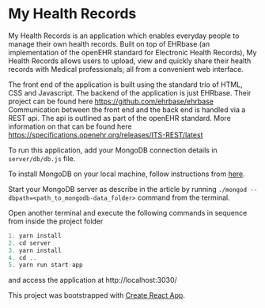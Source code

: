 
# My Health Records

  My Health Records is an application which enables everyday people to manage their own health records. Built on top of EHRbase (an implementation of the openEHR standard for Electronic Health Records), My Health Records allows users to upload, view and quickly share their health records with Medical professionals; all from a convenient web interface.
  
  The front end of the application is built using the standard trio of HTML, CSS and Javascript. The backend of the application is just EHRbase. Their project can be found here https://github.com/ehrbase/ehrbase Communication between the front end and the back end is handled via a REST api. The api is outlined as part of the openEHR standard. More information on that can be found here https://specifications.openehr.org/releases/ITS-REST/latest
  
To run this application, add your MongoDB connection details in `server/db/db.js` file.

To install MongoDB on your local machine, follow instructions from [here](https://levelup.gitconnected.com/how-to-install-mongodb-database-on-local-environment-19a8a76f1b92?source=friends_link&sk=416b443bad1f86b292e4b72602cf5c9b).

Start your MongoDB server as describe in the article by running `./mongod --dbpath=<path_to_mongodb-data_folder>` command from the terminal.

Open another terminal and execute the following commands in sequence from inside the project folder

```js
1. yarn install
2. cd server
3. yarn install
4. cd ..
5. yarn run start-app
```

and access the application at http://localhost:3030/

This project was bootstrapped with [Create React App](https://github.com/facebook/create-react-app).
